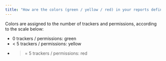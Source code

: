 ```yaml
---
title: "How are the colors (green / yellow / red) in your reports defined?"
---
```


Colors are assigned to the number of trackers and permissions, according to the scale below:

* 0 trackers / permissions: green
* < 5 trackers / permissions: yellow
* >= 5 trackers / permissions: red


